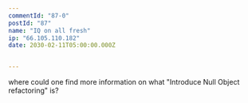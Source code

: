 ```yaml
---
commentId: "87-0"
postId: "87"
name: "IQ on all fresh"
ip: "66.105.110.182"
date: 2030-02-11T05:00:00.000Z


---
```

<p>where could one find more information on what "Introduce Null Object refactoring" is?</p>